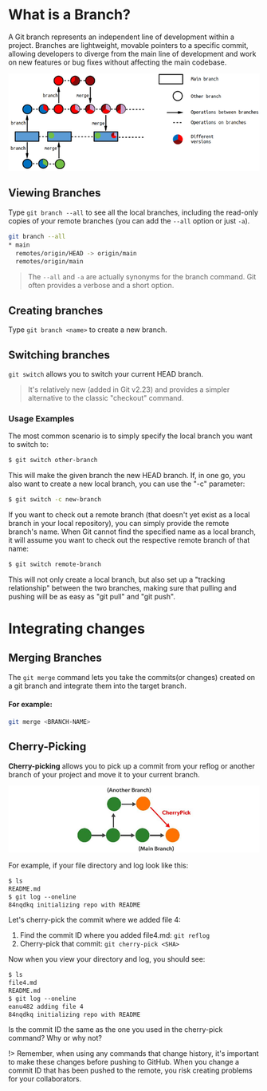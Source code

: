 # What is a Branch?

A Git branch represents an independent line of development within a project. Branches are lightweight, movable pointers to a specific commit, allowing developers to diverge from the main line of development and work on new features or bug fixes without affecting the main codebase. 

<center>

![Alt text](docs/img/image-2.png)

</center>

## Viewing Branches

Type `git branch --all` to see all the local branches, including the read-only copies of your remote branches (you can add the `--all` option or just `-a`).

```sh
git branch --all
* main
  remotes/origin/HEAD -> origin/main
  remotes/origin/main
```

> The `--all` and `-a` are actually synonyms for the branch command. Git often provides a verbose and a short option.


## Creating branches

Type `git branch <name>` to create a new branch.


## Switching branches

`git switch` allows you to switch your current HEAD branch. 

> It's relatively new (added in Git v2.23) and provides a simpler alternative to the classic "checkout" command.

### Usage Examples

The most common scenario is to simply specify the local branch you want to switch to:

```sh
$ git switch other-branch
```

This will make the given branch the new HEAD branch. If, in one go, you also want to create a new local branch, you can use the "-c" parameter:

```sh
$ git switch -c new-branch
```

If you want to check out a remote branch (that doesn't yet exist as a local branch in your local repository), you can simply provide the remote branch's name. When Git cannot find the specified name as a local branch, it will assume you want to check out the respective remote branch of that name:

```sh
$ git switch remote-branch
```

This will not only create a local branch, but also set up a "tracking relationship" between the two branches, making sure that pulling and pushing will be as easy as "git pull" and "git push".


# Integrating changes

## Merging Branches
The `git merge` command lets you take the commits(or changes) created on a git branch and integrate them into the target branch.

#### For example:
```sh
git merge <BRANCH-NAME>
```

## Cherry-Picking

**Cherry-picking** allows you to pick up a commit from your reflog or another branch of your project and move it to your current branch.

<center>

![Alt text](docs/img/image-13.png ':size=500')

</center>

For example, if your file directory and log look like this:

```shell-session
$ ls
README.md
$ git log --oneline
84nqdkq initializing repo with README
```

Let's cherry-pick the commit where we added file 4:

1. Find the commit ID where you added file4.md: `git reflog`
1. Cherry-pick that commit: `git cherry-pick <SHA>`

Now when you view your directory and log, you should see:

```shell-session
$ ls
file4.md
README.md
$ git log --oneline
eanu482 adding file 4
84nqdkq initializing repo with README
```

Is the commit ID the same as the one you used in the cherry-pick command? Why or why not?

!> Remember, when using any commands that change history, it's important to make these changes before pushing to GitHub. When you change a commit ID that has been pushed to the remote, you risk creating problems for your collaborators.
